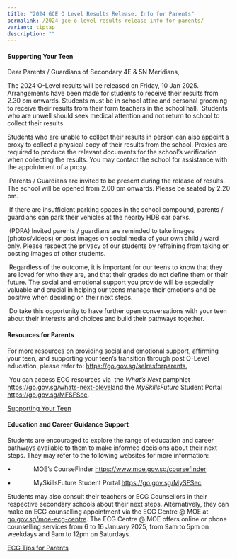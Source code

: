 ```yaml
---
title: "2024 GCE O Level Results Release: Info for Parents"
permalink: /2024-gce-o-level-results-release-info-for-parents/
variant: tiptap
description: ""
---
```

<h4>Supporting Your Teen</h4>
<p>Dear Parents / Guardians of Secondary 4E &amp; 5N Meridians,</p>
<p>The 2024 O-Level results will be released on Friday, 10 Jan 2025. Arrangements
have been made for students to receive their results from 2.30 pm onwards.
Students must be in school attire and personal grooming to receive their
results from their form teachers in the school hall.&nbsp; Students who
are unwell should seek medical attention and not return to school to collect
their results.</p>
<p>Students who are unable to collect their results in person can also appoint
a proxy to collect a physical copy of their results from the school. Proxies
are required to produce the relevant documents for the school’s verification
when collecting the results. You may contact the school for assistance
with the appointment of a proxy.</p>
<p>&nbsp;Parents / Guardians are invited to be present during the release
of results. The school will be opened from 2.00 pm onwards. Please be seated
by 2.20 pm.</p>
<p>&nbsp;If there are insufficient parking spaces in the school compound,
parents / guardians can park their vehicles at the nearby HDB car parks.</p>
<p>&nbsp;(PDPA) Invited parents / guardians are reminded to take images (photos/videos)
or post images on social media of your own child / ward only. Please respect
the privacy of our students by refraining from taking or posting images
of other students.&nbsp;</p>
<p>&nbsp;Regardless of the outcome, it is important for our teens to know
that they are loved for who they are, and that their grades do not define
them or their future. The social and emotional support you provide will
be especially valuable and crucial in helping our teens manage their emotions
and be positive when deciding on their next steps.</p>
<p>&nbsp;Do take this opportunity to have further open conversations with
your teen about their interests and choices and build their pathways together.</p>
<h4>Resources for Parents</h4>
<p>For more resources on providing social and emotional support, affirming
your teen, and supporting your teen’s transition through post O-Level education,
please refer to: <a href="https://www.moe.gov.sg/education-in-sg/our-programmes/social-and-emotional-learning/sel-resources-for-parents" rel="noopener nofollow" target="_blank">https://go.gov.sg/selresforparents.</a>
</p>
<p>&nbsp;You can access ECG resources via&nbsp; the <em>What’s Next</em> pamphlet
<a href="https://go.gov.sg/whats-next-olevel" rel="noopener nofollow" target="_blank">https://go.gov.sg/whats-next-olevel</a>and the <em>MySkillsFuture </em>Student
Portal <a href="https://www.myskillsfuture.gov.sg/content/student/en/secondary.html" rel="noopener nofollow" target="_blank">https://go.gov.sg/MFSFSec</a>.</p>
<p><a href="/files/GCE O Level  2024/2___For_Parents__2024_Supporting_Your_Teen.pdf" rel="noopener nofollow" target="_blank">Supporting Your Teen</a>
</p>
<h4>Education and Career Guidance Support</h4>
<p>Students are encouraged to explore the range of education and career pathways
available to them to make informed decisions about their next steps. They
may refer to the following websites for more information:</p>
<p>•&nbsp;&nbsp;&nbsp;&nbsp;&nbsp;&nbsp;&nbsp;&nbsp;&nbsp;&nbsp;&nbsp;&nbsp;
MOE’s CourseFinder <a href="https://www.moe.gov.sg/coursefinder" rel="noopener nofollow" target="_blank">https://www.moe.gov.sg/coursefinder</a>
</p>
<p>•&nbsp;&nbsp;&nbsp;&nbsp;&nbsp;&nbsp;&nbsp;&nbsp;&nbsp;&nbsp;&nbsp;&nbsp;
MySkillsFuture Student Portal <a href="https://www.myskillsfuture.gov.sg/content/student/en/secondary.html" rel="noopener nofollow" target="_blank">https://go.gov.sg/MySFSec</a>
</p>
<p></p>
<p>Students may also consult their teachers or ECG Counsellors in their respective
secondary schools about their next steps. Alternatively, they can make
an ECG counselling appointment via the ECG Centre @ MOE at <a href="https://form.gov.sg/65acbdaf19b4f200123054bb" rel="noopener noreferrer nofollow" target="_blank">go.gov.sg/moe-ecg-centre</a>.
The ECG Centre @ MOE offers online or phone counselling services from 6
to 16 January 2025, from 9am to 5pm on weekdays and 9am to 12pm on Saturdays.</p>
<p><a href="/files/GCE O Level  2024/3___For_Parents__2024_ECG_Tips_for_Parents.pdf" rel="noopener nofollow" target="_blank">ECG Tips for Parents</a>
</p>
<p></p>
<p></p>
<p></p>